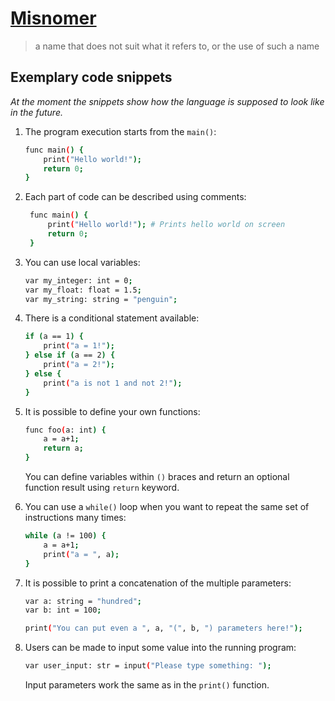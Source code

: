 # [Misnomer](https://en.wikipedia.org/wiki/Misnomer)
> a name that does not suit what it refers to, or the use of such a name


## Exemplary code snippets
*At the moment the snippets show how the language is supposed to look like in the future.*
1. The program execution starts from the `main()`: 
    ```bash
    func main() {
        print("Hello world!");
        return 0;
    }
    ```
   
2. Each part of code can be described using comments:
   ```bash
    func main() {
        print("Hello world!"); # Prints hello world on screen
        return 0;
    }
    ```

4. You can use local variables:
    ```bash
    var my_integer: int = 0;
    var my_float: float = 1.5;
    var my_string: string = "penguin";
    ```

5. There is a conditional statement available:
    ```bash
    if (a == 1) {
        print("a = 1!");
    } else if (a == 2) {
        print("a = 2!");
    } else {
        print("a is not 1 and not 2!");
    }
    ```

6. It is possible to define your own functions:
    ```bash
    func foo(a: int) {
        a = a+1;
        return a;
    }
    ```
   You can define variables within `()` braces and return an optional function result using `return` keyword.


7. You can use a `while()` loop when you want to repeat the same set of instructions many times:
    ```bash
    while (a != 100) {
        a = a+1;
        print("a = ", a);
    }
    ```

8. It is possible to print a concatenation of the multiple parameters:
    ```bash
    var a: string = "hundred";
    var b: int = 100;
    
    print("You can put even a ", a, "(", b, ") parameters here!");
    ```

9. Users can be made to input some value into the running program:
    ```bash
    var user_input: str = input("Please type something: ");
    ```
   Input parameters work the same as in the `print()` function.
